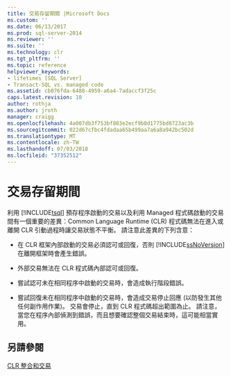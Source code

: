 ```yaml
---
title: 交易存留期間 |Microsoft Docs
ms.custom: ''
ms.date: 06/13/2017
ms.prod: sql-server-2014
ms.reviewer: ''
ms.suite: ''
ms.technology: clr
ms.tgt_pltfrm: ''
ms.topic: reference
helpviewer_keywords:
- lifetimes [SQL Server]
- Transact-SQL vs. managed code
ms.assetid: cb076fda-6488-4959-a6a4-7adaccf3f25c
caps.latest.revision: 10
author: rothja
ms.author: jroth
manager: craigg
ms.openlocfilehash: 4a007db3f753bf803e2ecf9b8d1775bd8723ac3b
ms.sourcegitcommit: 022d67cfbc4fdadaa65b499aa7a6a8a942bc502d
ms.translationtype: MT
ms.contentlocale: zh-TW
ms.lasthandoff: 07/03/2018
ms.locfileid: "37352512"
---
```

# <a name="transaction-lifetimes"></a>交易存留期間
  利用 [!INCLUDE[tsql](../../includes/tsql-md.md)] 預存程序啟動的交易以及利用 Managed 程式碼啟動的交易間有一個重要的差異：Common Language Runtime (CLR) 程式碼無法在進入或離開 CLR 引動過程時讓交易狀態不平衡。 請注意此差異的下列含意：  
  
-   在 CLR 框架內部啟動的交易必須認可或回復，否則 [!INCLUDE[ssNoVersion](../../includes/ssnoversion-md.md)] 在離開框架時會產生錯誤。  
  
-   外部交易無法在 CLR 程式碼內部認可或回復。  
  
-   嘗試認可未在相同程序中啟動的交易時，會造成執行階段錯誤。  
  
-   嘗試回復未在相同程序中啟動的交易時，會造成交易停止回應 (以防發生其他任何副作用作業)。 交易會停止，直到 CLR 程式碼超出範圍為止。 請注意，當您在程序內部偵測到錯誤，而且想要確認整個交易結束時，這可能相當實用。  
  
## <a name="see-also"></a>另請參閱  
 [CLR 整合和交易](../native-client-ole-db-transactions/transactions.md)  
  
  
